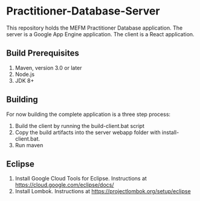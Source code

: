 # Practitioner-Database-Server
This repository holds the MEFM Practitioner Database application. The server is a Google App Engine application. The client is a React application. 

## Build Prerequisites
1. Maven, version 3.0 or later 
2. Node.js
3. JDK 8+

## Building
For now building the complete application is a three step process:
1. Build the client by running the build-client.bat script 
2. Copy the build artifacts into the server webapp folder with install-client.bat. 
2. Run maven 

## Eclipse
1. Install Google Cloud Tools for Eclipse. Instructions at https://cloud.google.com/eclipse/docs/
2. Install Lombok. Instructions at https://projectlombok.org/setup/eclipse
